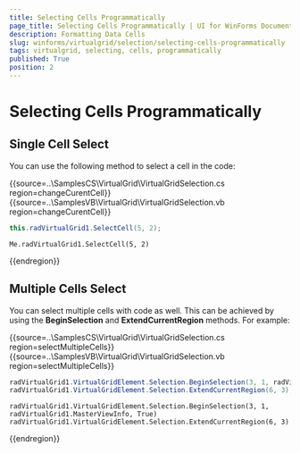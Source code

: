 ```yaml
---
title: Selecting Cells Programmatically
page_title: Selecting Cells Programmatically | UI for WinForms Documentation
description: Formatting Data Cells
slug: winforms/virtualgrid/selection/selecting-cells-programmatically
tags: virtualgrid, selecting, cells, programmatically
published: True
position: 2
---
```


# Selecting Cells Programmatically

## Single Cell Select

You can use the following method to select a cell in the code:

{{source=..\SamplesCS\VirtualGrid\VirtualGridSelection.cs region=changeCurentCell}} 
{{source=..\SamplesVB\VirtualGrid\VirtualGridSelection.vb region=changeCurentCell}}
````C#
this.radVirtualGrid1.SelectCell(5, 2);

````
````VB.NET
Me.radVirtualGrid1.SelectCell(5, 2)

````

{{endregion}}


## Multiple Cells Select

You can select multiple cells with code as well. This can be achieved by using the __BeginSelection__ and __ExtendCurrentRegion__ methods. For example:

{{source=..\SamplesCS\VirtualGrid\VirtualGridSelection.cs region=selectMultipleCells}} 
{{source=..\SamplesVB\VirtualGrid\VirtualGridSelection.vb region=selectMultipleCells}}
````C#
radVirtualGrid1.VirtualGridElement.Selection.BeginSelection(3, 1, radVirtualGrid1.MasterViewInfo, true);
radVirtualGrid1.VirtualGridElement.Selection.ExtendCurrentRegion(6, 3);

````
````VB.NET
radVirtualGrid1.VirtualGridElement.Selection.BeginSelection(3, 1, radVirtualGrid1.MasterViewInfo, True)
radVirtualGrid1.VirtualGridElement.Selection.ExtendCurrentRegion(6, 3)

````

{{endregion}}





